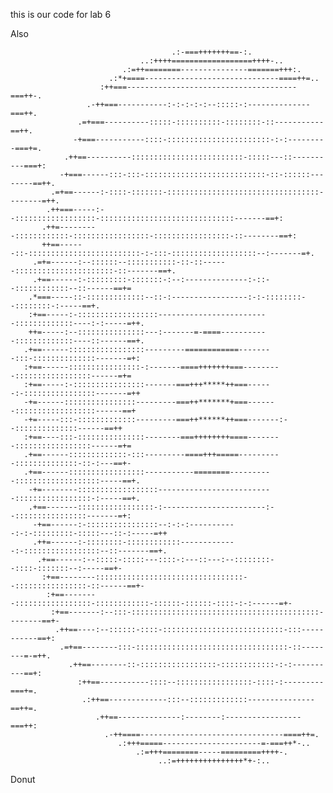 this is our code for lab 6

Also

                                                                                                    
                                        .:-===+++++++==-:.                                          
                                 ..:++++==================++++-..                                   
                             .:=++========---------------=======+++:.                               
                          .:*+====------------------------------====++=..                           
                        :++===--------------------------------------===++-.                         
                     .-++===-----------:-:-:-:-:--:::::-:--------------===++.                       
                   .=+===----------:::::-::::::::::-::::::::-::-----------==++.                     
                  -+===-----------::::-:::::::::::::::::::::::-:-:---------===+=.                   
                .++==----------:::::::::::::::::::::::::-:::::---::----------===+:                  
               -+===------:::-:::-:::::::::::::::::::::::::::-::-::::::--------==++.                
             .=+==------:-::::-:::::::-::::::::::::::::::::::::::::::::::--------=++.               
            .++===-----:--::::::::::::::::::-::::::::::::::::::::::::::::::-------==+:              
           .++=---------::::::::::::-:::::::::::::::::-:::::::::::::::::-::--------==+:             
           ++==------::-:::::::::::::::::::::::::-:-:::-:::::::::::::::::::--:-------=+.            
         .=+=------:--::::::--:::::::::::-::-::------::::::::::::::::::::::-::-------==+.           
         .+==------:-:::::::::-:::::::-:--:--------------:-::--::::::::::::--::------==+=           
        .*===-----::-:::::::::::::--::-:-----------------:-:-::::::::--::::::::-:-----==+.          
        :+==-----:-::::::::::::::::::-------------------------:::::::::::::----:-:-----=++.         
        ++=-----:--:::::::::::::::---:-------=-====-----------:::::::::::::----::------==+.         
       .+==------:::::::::::::::::---------============--------:::-::::::::::::::-------=+:         
       :+==------::::::::::::::::-:-------====+++++++===---------:::::::::::::::::------=+=         
       :+==-----:-::::::::::::::::-------===+++*****++===------:-::::::::::::::::-------=++         
       -+=------::::::::::::::::---------===++*******+===-------::::::::::::::::::------==+         
       -+=-----:::-:::::::::::::---------===++******++===-------:--::::::::::::::------==++         
       :+==----:::-:::::::::::::::--------===++++++++====--------:::::::::::::::::------=+=         
       .+==------:::::::::::::-:::---------====+++=====----------::::::::::::::-::-:---==+-         
       .+==------:::::::::::::::::-----------========----------:::::::::::::::::::-----==+.         
        -+=--------::::::::::::::::::--------------------------:::::::::::::::::-:-----==+.         
        .+==-------:::::::::::::::::-:-----------------------:--::::::::::::::::-------=+:          
         -+==------:-::::::::::::::::--:-:-:-----------:-:-:::::::::-:::::---::-:-----=++           
         .++=------:-::::::::-::::::::::::-------------:-:::::::::::::::::--::-------==+.           
          .+==------:--:::::-:::::---::::-:---::---:--::::::::--::::-:::::::--:-----==+-            
           :+==--------:::::::::::::::::::::::::::::::::--::::::::::::::::-::------==+-             
            :+==--------:::::::::::::::::-::::::::::::-::::::-::::::-::::-:-:------=+-              
             :+==-------:--:::-::::::::::::::::::::::::::::::::::::::::::--------==+-               
              .++==----:--::::::-::::-:::::::::::::::::::::::::::-:::-----------==+:                
               .=+==--------:::-::::::::::::::::::::::::::::::::::-::--------=-=++.                 
                 .++==--------::-:::::::::::::::::-::::::::::::-:-:----------==+:                   
                   :++==-----------::::--:::::::::::::::::-::::-:---------===+=.                    
                    .:++==-------------:::--:::::::::::::---------------==++=.                      
                       .++==--------------:--------:-----------------===++:                         
                         .-++====--------------------------------====++=.                           
                            .:+++=====----------------------=-===++*-..                             
                                .:=+++========-----=========++++-.                                  
                                     ..:=+++++++++++++++*+-:..                                

Donut 
